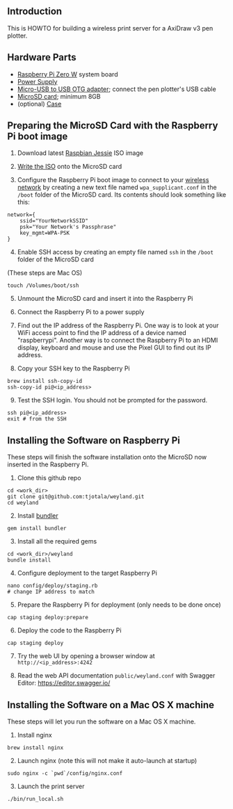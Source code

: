 Introduction
------------
This is HOWTO for building a wireless print server for a AxiDraw v3 pen plotter.


Hardware Parts
--------------
* [Raspberry Pi Zero W](https://www.adafruit.com/product/3400) system board
* [Power Supply](http://a.co/26ZpROt)
* [Micro-USB to USB OTG adapter](http://a.co/i04myNU); connect the pen plotter's USB cable
* [MicroSD card](http://a.co/3a2ZoW6); minimum 8GB
* (optional) [Case](http://a.co/1DJdba2)

Preparing the MicroSD Card with the Raspberry Pi boot image
----------------------------------------------------------
1) Download latest [Raspbian Jessie](https://www.raspberrypi.org/downloads/raspbian/) ISO image

2) [Write the ISO](https://www.raspberrypi.org/documentation/installation/installing-images/README.md) onto the MicroSD card

3) Configure the Raspberry Pi boot image to connect to your [wireless network](https://www.raspberrypi.org/forums/viewtopic.php?f=63&t=161202) by creating a new text file named `wpa_supplicant.conf` in the `/boot` folder of the MicroSD card. Its contents should look something like this:

```
network={
    ssid="YourNetworkSSID"
    psk="Your Network's Passphrase"
    key_mgmt=WPA-PSK
}
```

4) Enable SSH access by creating an empty file named `ssh` in the `/boot` folder of the MicroSD card

(These steps are Mac OS)
```
touch /Volumes/boot/ssh
```

5) Unmount the MicroSD card and insert it into the Raspberry Pi

6) Connect the Raspberry Pi to a power supply

7) Find out the IP address of the Raspberry Pi. One way is to look at your WiFi access point to find the IP address of a device named "raspberrypi". Another way is to connect the Raspberry Pi to an HDMI display, keyboard and mouse and use the Pixel GUI to find out its IP address.

8) Copy your SSH key to the Raspberry Pi

```
brew install ssh-copy-id
ssh-copy-id pi@<ip_address>
```

9) Test the SSH login. You should not be prompted for the password.

```
ssh pi@<ip_address>
exit # from the SSH
```

Installing the Software on Raspberry Pi
---------------------------------------
These steps will finish the software installation onto the MicroSD now inserted in the Raspberry Pi.

1) Clone this github repo

```
cd <work_dir>
git clone git@github.com:tjotala/weyland.git
cd weyland
```

2) Install [bundler](https://bundler.io/)

```
gem install bundler
```

3) Install all the required gems

```
cd <work_dir>/weyland
bundle install
```

4) Configure deployment to the target Raspberry Pi

```
nano config/deploy/staging.rb
# change IP address to match
```

5) Prepare the Raspberry Pi for deployment (only needs to be done once)

```
cap staging deploy:prepare
```

6) Deploy the code to the Raspberry Pi

```
cap staging deploy
```

7) Try the web UI by opening a browser window at `http://<ip_address>:4242`

8) Read the web API documentation `public/weyland.conf` with Swagger Editor: https://editor.swagger.io/


Installing the Software on a Mac OS X machine
---------------------------------------------
These steps will let you run the software on a Mac OS X machine.

1) Install nginx

```
brew install nginx
```

2) Launch nginx (note this will not make it auto-launch at startup)

```
sudo nginx -c `pwd`/config/nginx.conf
```

3) Launch the print server

```
./bin/run_local.sh
```
